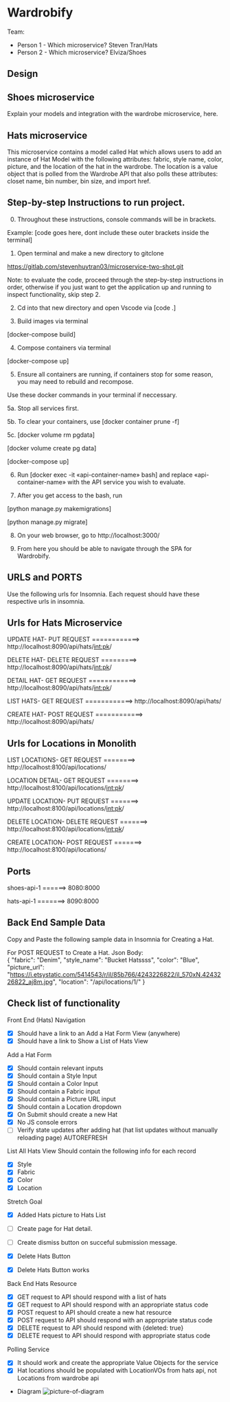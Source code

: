 # Wardrobify

Team:

- Person 1 - Which microservice? Steven Tran/Hats
- Person 2 - Which microservice? Elviza/Shoes

## Design

## Shoes microservice

Explain your models and integration with the wardrobe
microservice, here.

## Hats microservice

This microservice contains a model called Hat which allows users to add an instance of Hat Model with the following attributes: fabric, style name, color, picture, and the location of the hat in the wardrobe. The location is a value object that is polled from the Wardrobe API that also polls these attributes: closet name, bin number, bin size, and import href.

## Step-by-step Instructions to run project.

0. Throughout these instructions, console commands will be in brackets.

Example: [code goes here, dont include these outer brackets inside the terminal]

1. Open terminal and make a new directory to gitclone

https://gitlab.com/stevenhuytran03/microservice-two-shot.git

Note: to evaluate the code, proceed through the step-by-step instructions in order, otherwise if you just want to get the application up and running to inspect functionality, skip step 2.

2. Cd into that new directory and open Vscode via [code .]

3. Build images via terminal

[docker-compose build]

4. Compose containers via terminal

[docker-compose up]

5. Ensure all containers are running, if containers stop for some reason, you may need to rebuild and recompose.

Use these docker commands in your terminal if neccessary.

5a. Stop all services first.

5b. To clear your containers, use [docker container prune -f]

5c. [docker volume rm pgdata]

[docker volume create pg data]

[docker-compose up]

6. Run [docker exec -it «api-container-name» bash] and replace «api-container-name» with the API service you wish to evaluate.

7. After you get access to the bash, run

[python manage.py makemigrations]

[python manage.py migrate]

8. On your web browser, go to http://localhost:3000/

9. From here you should be able to navigate through the SPA for Wardrobify.

## URLS and PORTS

Use the following urls for Insomnia. Each request should have these respective urls in insomnia.

## Urls for Hats Microservice

UPDATE HAT- PUT REQUEST ============> http://localhost:8090/api/hats/<int:pk>/

DELETE HAT- DELETE REQUEST =========> http://localhost:8090/api/hats/<int:pk>/

DETAIL HAT- GET REQUEST ============> http://localhost:8090/api/hats/<int:pk>/

LIST HATS- GET REQUEST ============> http://localhost:8090/api/hats/

CREATE HAT- POST REQUEST ============> http://localhost:8090/api/hats/

## Urls for Locations in Monolith

LIST LOCATIONS- GET REQUEST ========> http://localhost:8100/api/locations/

LOCATION DETAIL- GET REQUEST ========> http://localhost:8100/api/locations/<int:pk>/

UPDATE LOCATION- PUT REQUEST =======> http://localhost:8100/api/locations/<int:pk>/

DELETE LOCATION- DELETE REQUEST =======> http://localhost:8100/api/locations/<int:pk>/

CREATE LOCATION- POST REQUEST =======> http://localhost:8100/api/locations/

## Ports

shoes-api-1 ======> 8080:8000

hats-api-1 =======> 8090:8000

## Back End Sample Data

Copy and Paste the following sample data in Insomnia for Creating a Hat.

For POST REQUEST to Create a Hat.
Json Body:
<br>
{
"fabric": "Denim",
"style_name": "Bucket Hatssss",
"color": "Blue",
"picture_url": "https://i.etsystatic.com/5414543/r/il/85b766/4243226822/il_570xN.4243226822_aj8m.jpg",
"location": "/api/locations/1/"
}

## Check list of functionality

Front End (Hats)
Navigation

- [x] Should have a link to an Add a Hat Form View (anywhere)
- [x] Should have a link to Show a List of Hats View

Add a Hat Form

- [x] Should contain relevant inputs
- [x] Should contain a Style Input
- [x] Should contain a Color Input
- [x] Should contain a Fabric input
- [x] Should contain a Picture URL input
- [x] Should contain a Location dropdown
- [x] On Submit should create a new Hat
- [x] No JS console errors
- [ ] Verify state updates after adding hat (hat list updates without manually reloading page) AUTOREFRESH

List All Hats View
Should contain the following info for each record

- [x] Style
- [x] Fabric
- [x] Color
- [x] Location

Stretch Goal

- [x] Added Hats picture to Hats List
- [ ] Create page for Hat detail.
- [ ] Create dismiss button on succeful submission message.

- [x] Delete Hats Button
- [x] Delete Hats Button works

Back End
Hats Resource

- [x] GET request to API should respond with a list of hats
- [x] GET request to API should respond with an appropriate status code
- [x] POST request to API should create a new hat resource
- [x] POST request to API should respond with an appropriate status code
- [x] DELETE request to API should respond with {deleted: true}
- [x] DELETE request to API should respond with appropriate status code

Polling Service

- [x] It should work and create the appropriate Value Objects for the service
- [x] Hat locations should be populated with LocationVOs from hats api, not Locations from wardrobe api

- Diagram
  ![picture-of-diagram](https://gitlab.com/stevenhuytran03/microservice-two-shot/-/blob/main/Diagram%20Overview.png)
